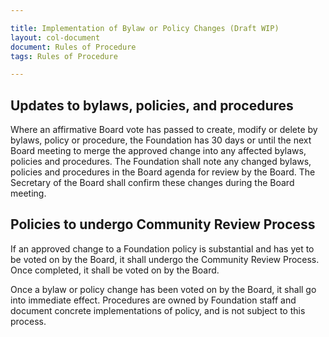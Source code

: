 ```yaml
---

title: Implementation of Bylaw or Policy Changes (Draft WIP)
layout: col-document
document: Rules of Procedure
tags: Rules of Procedure

---
```


## Updates to bylaws, policies, and procedures

Where an affirmative Board vote has passed to create, modify or delete by bylaws, policy or procedure, the Foundation has 30 days or until the next Board meeting to merge the approved change into any affected bylaws, policies and procedures. The Foundation shall note any changed bylaws, policies and procedures in the Board agenda for review by the Board. The Secretary of the Board shall confirm these changes during the Board meeting. 

## Policies to undergo Community Review Process

If an approved change to a Foundation policy is substantial and has yet to be voted on by the Board, it shall undergo the Community Review Process. Once completed, it shall be voted on by the Board. 

Once a bylaw or policy change has been voted on by the Board, it shall go into immediate effect. Procedures are owned by Foundation staff and document concrete implementations of policy, and is not subject to this process. 

